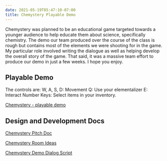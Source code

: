 ```yaml
---
date: 2021-05-19T05:47:10-07:00
title: Chemystery Playable Demo
---
```


Chemystery was planned to be an educational game targeted towards a younger audience to help educate them about science, specifically chemistry. The demo our team produced over the course of the class is rough but contains most of the elements we were shooting for in the game. My particular role involved writing the dialogue as well as helping develop the overall story of the game. That said, it was a massive team effort to produce our demo in just a few weeks. I hope you enjoy.

## Playable Demo

The controls are:
W, A, S, D: Movement
Q: Use your elementalizer
E: Interact
Number Keys: Select items in your inventory.

[Chemystery - playable demo](https://octavic.github.io/rat-adventure-build/)

## Design and Development Docs

[Chemystery Pitch Doc](/docs/chem-OnePagePitchdocument.pdf)

[Chemystery Room Ideas](/docs/chem-RoomIdeas.pdf)

[Chemystery Demo Dialog Script](/docs/chem-DemoDialogueScript.pdf)
